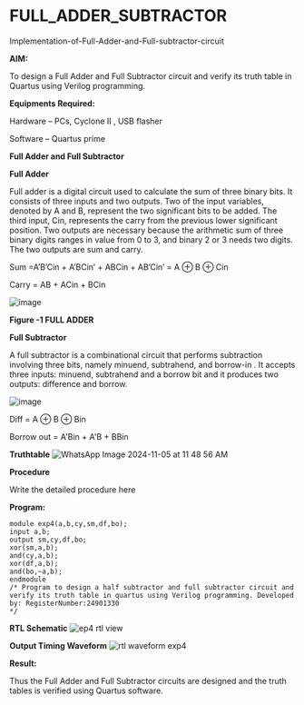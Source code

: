 # FULL_ADDER_SUBTRACTOR

Implementation-of-Full-Adder-and-Full-subtractor-circuit

**AIM:**

To design a Full Adder and Full Subtractor circuit and verify its truth table in Quartus using Verilog programming.

**Equipments Required:**

Hardware – PCs, Cyclone II , USB flasher

Software – Quartus prime

**Full Adder and Full Subtractor**

**Full Adder**

Full adder is a digital circuit used to calculate the sum of three binary bits. It consists of three inputs and two outputs. Two of the input variables, denoted by A and B, represent the two significant bits to be added. The third input, Cin, represents the carry from the previous lower significant position. Two outputs are necessary because the arithmetic sum of three binary digits ranges in value from 0 to 3, and binary 2 or 3 needs two digits. The two outputs are sum and carry.

Sum =A’B’Cin + A’BCin’ + ABCin + AB’Cin’ = A ⊕ B ⊕ Cin 

Carry = AB + ACin + BCin

![image](https://github.com/naavaneetha/FULL_ADDER_SUBTRACTOR/assets/154305477/0f30ba51-5ffb-4198-845f-18e054f675e7)

**Figure -1 FULL ADDER**

**Full Subtractor**

A full subtractor is a combinational circuit that performs subtraction involving three bits, namely minuend, subtrahend, and borrow-in . It accepts three inputs: minuend, subtrahend and a borrow bit and it produces two outputs: difference and borrow.

![image](https://github.com/naavaneetha/FULL_ADDER_SUBTRACTOR/assets/154305477/02b24f51-ab51-4304-9ad6-7b81ffc1ead5)

Diff = A ⊕ B ⊕ Bin 

Borrow out = A'Bin + A'B + BBin

**Truthtable**
![WhatsApp Image 2024-11-05 at 11 48 56 AM](https://github.com/user-attachments/assets/3f784f87-d891-4f50-9ab5-b2372e676ec5)

**Procedure**

Write the detailed procedure here

**Program:**
```
module exp4(a,b,cy,sm,df,bo);
input a,b;
output sm,cy,df,bo;
xor(sm,a,b);
and(cy,a,b);
xor(df,a,b);
and(bo,~a,b);
endmodule
/* Program to design a half subtractor and full subtractor circuit and verify its truth table in quartus using Verilog programming. Developed by: RegisterNumber:24901330
*/
```
**RTL Schematic**
![ep4 rtl view](https://github.com/user-attachments/assets/502df6c5-5769-4e70-a38c-5aa478947a3f)

**Output Timing Waveform**
![rtl waveform exp4](https://github.com/user-attachments/assets/17fdec3d-4f7b-4881-a308-a96b72d7c3b8)

**Result:**

Thus the Full Adder and Full Subtractor circuits are designed and the truth tables is verified using Quartus software.



